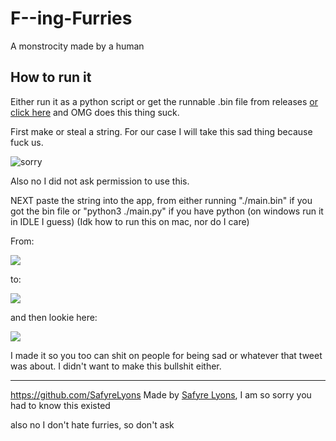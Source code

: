 # F--ing-Furries
A monstrocity made by a human

## How to run it
Either run it as a python script or get the runnable .bin file from releases [or click here](https://github.com/SafyreLyons/F--ing-Furries/releases/download/1/main.bin) and OMG does this thing suck.

First make or steal a string. For our case I will take this sad thing because fuck us.

![sorry](https://raw.githubusercontent.com/SafyreLyons/F--ing-Furries/master/run1.png)

Also no I did not ask permission to use this.

NEXT paste the string into the app, from either running "./main.bin" if you got the bin file or "python3 ./main.py" if you have python (on windows run it in IDLE I guess) (Idk how to run this on mac, nor do I care)

From:

![](https://raw.githubusercontent.com/SafyreLyons/F--ing-Furries/master/run2.png)

to:

![](https://raw.githubusercontent.com/SafyreLyons/F--ing-Furries/master/run3.png)

and then lookie here:

![](https://raw.githubusercontent.com/SafyreLyons/F--ing-Furries/master/run4.png)

I made it so you too can shit on people for being sad or whatever that tweet was about. I didn't want to make this bullshit either.

----
https://github.com/SafyreLyons
Made by [Safyre Lyons](https://github.com/SafyreLyons), I am so sorry you had to know this existed

also no I don't hate furries, so don't ask
